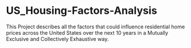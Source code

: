# US_Housing-Factors-Analysis

This Project describes all the factors that could influence residential home prices across the United States over the next 10 years in a Mutually Exclusive and Collectively Exhaustive way.
